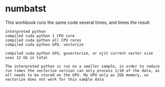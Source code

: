 # numbatst


This workbook runs the same code several times, and times the result

    interpreted python
    compiled cuda python 1 CPU core
    compiled cuda python all CPU cores
    compiled cuda python GPU, vectorize

    compiled cuda python GPU, guvectorize, or njit current vector size uses 12 Gb in total

    The interpreted python is run on a smaller sample, in order to reduce run times the vectorise version can only process 1/10 of the data, as all needs to be stored on the GPU. My GPU only as 2Gb memory, so vectorize does not work for this sample data


